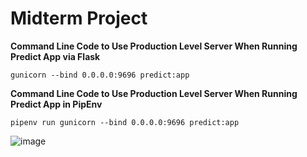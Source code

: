 # Midterm Project

**Command Line Code to Use Production Level Server When Running Predict App via Flask**

```
gunicorn --bind 0.0.0.0:9696 predict:app
```
**Command Line Code to Use Production Level Server When Running Predict App in PipEnv**

```
pipenv run gunicorn --bind 0.0.0.0:9696 predict:app
```
![image](https://github.com/user-attachments/assets/60248697-5be5-48be-a1cc-4f8cba2ccf07)
